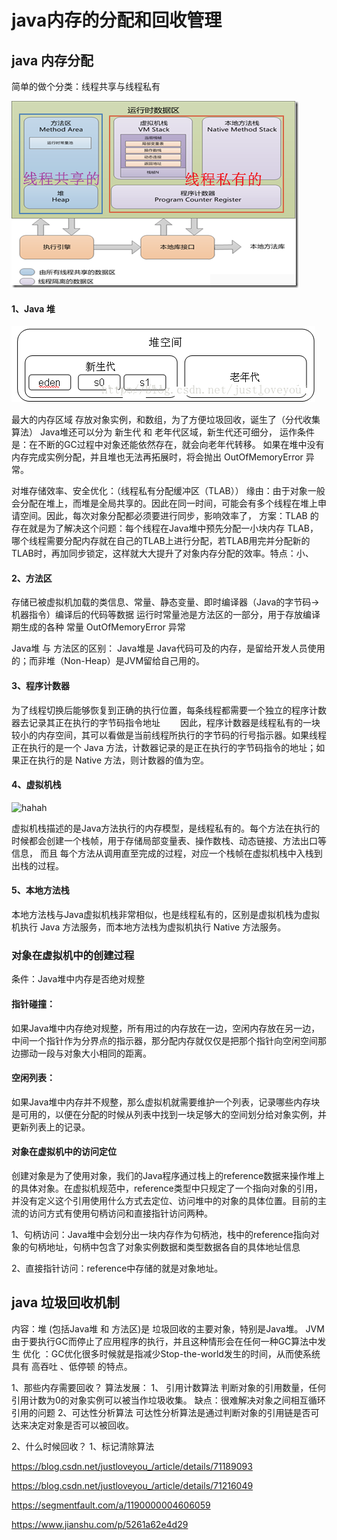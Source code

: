 # java内存的分配和回收管理

## java 内存分配
简单的做个分类：线程共享与线程私有 

![hahah](./image/java/JVM内存模型.png)

#### 1、Java 堆 
![hahah](./image/java/堆空间.png)

最大的内存区域
存放对象实例，和数组，为了方便垃圾回收，诞生了（分代收集算法）
Java堆还可以分为 新生代 和 老年代区域，新生代还可细分， 运作条件是：在不断的GC过程中对象还能依然存在，就会向老年代转移。
如果在堆中没有内存完成实例分配，并且堆也无法再拓展时，将会抛出 OutOfMemoryError 异常。 

对堆存储效率、安全优化：（线程私有分配缓冲区（TLAB））
缘由：由于对象一般会分配在堆上，而堆是全局共享的。因此在同一时间，可能会有多个线程在堆上申请空间。因此，每次对象分配都必须要进行同步，影响效率了，
方案：TLAB 的存在就是为了解决这个问题：每个线程在Java堆中预先分配一小块内存 TLAB，哪个线程需要分配内存就在自己的TLAB上进行分配，若TLAB用完并分配新的TLAB时，再加同步锁定，这样就大大提升了对象内存分配的效率。特点：小、

#### 2、方法区
存储已被虚拟机加载的类信息、常量、静态变量、即时编译器（Java的字节码-> 机器指令）编译后的代码等数据
运行时常量池是方法区的一部分，用于存放编译期生成的各种 常量
OutOfMemoryError 异常

Java堆 与 方法区的区别： Java堆是 Java代码可及的内存，是留给开发人员使用的；而非堆（Non-Heap）是JVM留给自己用的。

#### 3、程序计数器
为了线程切换后能够恢复到正确的执行位置，每条线程都需要一个独立的程序计数器去记录其正在执行的字节码指令地址
　　因此，程序计数器是线程私有的一块较小的内存空间，其可以看做是当前线程所执行的字节码的行号指示器。如果线程正在执行的是一个 Java 方法，计数器记录的是正在执行的字节码指令的地址；如果正在执行的是 Native 方法，则计数器的值为空。

#### 4、虚拟机栈
![hahah](./image/java/栈.png)

虚拟机栈描述的是Java方法执行的内存模型，是线程私有的。每个方法在执行的时候都会创建一个栈帧，用于存储局部变量表、操作数栈、动态链接、方法出口等信息，
而且 每个方法从调用直至完成的过程，对应一个栈帧在虚拟机栈中入栈到出栈的过程。

#### 5、本地方法栈
本地方法栈与Java虚拟机栈非常相似，也是线程私有的，区别是虚拟机栈为虚拟机执行 Java 方法服务，而本地方法栈为虚拟机执行 Native 方法服务。


### 对象在虚拟机中的创建过程

条件：Java堆中内存是否绝对规整

#### 指针碰撞：
如果Java堆中内存绝对规整，所有用过的内存放在一边，空闲内存放在另一边，中间一个指针作为分界点的指示器，那分配内存就仅仅是把那个指针向空闲空间那边挪动一段与对象大小相同的距离。

#### 空闲列表：
如果Java堆中内存并不规整，那么虚拟机就需要维护一个列表，记录哪些内存块是可用的，以便在分配的时候从列表中找到一块足够大的空间划分给对象实例，并更新列表上的记录。

#### 对象在虚拟机中的访问定位
创建对象是为了使用对象，我们的Java程序通过栈上的reference数据来操作堆上的具体对象。在虚拟机规范中，reference类型中只规定了一个指向对象的引用，并没有定义这个引用使用什么方式去定位、访问堆中的对象的具体位置。目前的主流的访问方式有使用句柄访问和直接指针访问两种。

1、句柄访问：Java堆中会划分出一块内存作为句柄池，栈中的reference指向对象的句柄地址，句柄中包含了对象实例数据和类型数据各自的具体地址信息

2、直接指针访问：reference中存储的就是对象地址。

## java 垃圾回收机制

内容：堆 (包括Java堆 和 方法区)是 垃圾回收的主要对象，特别是Java堆。
JVM由于要执行GC而停止了应用程序的执行，并且这种情形会在任何一种GC算法中发生
优化 ：GC优化很多时候就是指减少Stop-the-world发生的时间，从而使系统具有 高吞吐 、低停顿 的特点。

1、那些内存需要回收？
算法发展：
1、 引用计数算法
判断对象的引用数量，任何引用计数为0的对象实例可以被当作垃圾收集。
缺点：很难解决对象之间相互循环引用的问题
2、可达性分析算法
可达性分析算法是通过判断对象的引用链是否可达来决定对象是否可以被回收。


2、什么时候回收？ 
1、标记清除算法












https://blog.csdn.net/justloveyou_/article/details/71189093

https://blog.csdn.net/justloveyou_/article/details/71216049

https://segmentfault.com/a/1190000004606059

https://www.jianshu.com/p/5261a62e4d29